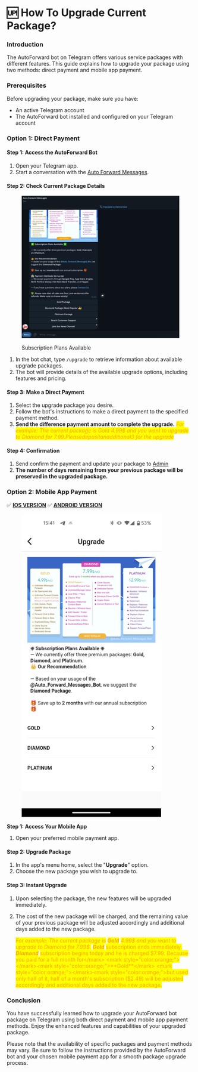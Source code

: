 # 🆙 How To Upgrade Current Package?

### Introduction

The AutoForward bot on Telegram offers various service packages with different features. This guide explains how to upgrade your package using two methods: direct payment and mobile app payment.

### Prerequisites

Before upgrading your package, make sure you have:

* An active Telegram account
* The AutoForward bot installed and configured on your Telegram account

### Option 1: Direct Payment

#### Step 1: Access the AutoForward Bot

1. Open your Telegram app.
2. Start a conversation with the [Auto Forward Messages](https://t.me/Auto\_Forward\_Messages\_Bot).

#### Step 2: Check Current Package Details

<figure><img src=".gitbook/assets/image (85).png" alt=""><figcaption><p>Subscription Plans Available</p></figcaption></figure>

1. In the bot chat, type `/upgrade` to retrieve information about available upgrade packages.
2. The bot will provide details of the available upgrade options, including features and pricing.

#### Step 3: Make a Direct Payment

1. Select the upgrade package you desire.
2. Follow the bot's instructions to make a direct payment to the specified payment method.
3. **Send the difference payment amount to complete the upgrade.** _<mark style="color:orange;">For example: The current package is Gold 4.99$ and you want to upgrade to Diamond for 7.99$. Please deposit an additional 3$ for the upgrade</mark>_

#### Step 4: Confirmation

1. Send confirm the payment and update your package to [Admin](https://t.me/redf0x1)
2. **The number of days remaining from your previous package will be preserved in the upgraded package.**

### Option 2: Mobile App Payment

✅ [**IOS VERSION**](https://bit.ly/autoforward-for-telegram-ios)      ✅ [**ANDROID VERSION**](https://bit.ly/autoforward-for-telegram-android)

<div align="left">

<figure><img src=".gitbook/assets/Screenshot_20231107-154139.png" alt="" width="375"><figcaption></figcaption></figure>

</div>

**Step 1: Access Your Mobile App**

1. Open your preferred mobile payment app.

#### Step 2: Upgrade Package

1. In the app's menu home, select the "**Upgrade**" option.
2. Choose the new package you wish to upgrade to.

#### Step 3: Instant Upgrade

1. Upon selecting the package, the new features will be upgraded immediately.
2.  The cost of the new package will be charged, and the remaining value of your previous package will be adjusted accordingly and additional days added to the new package.

    _<mark style="color:orange;">For example: The current package is</mark> <mark style="color:orange;"></mark><mark style="color:orange;">**Gold**</mark> <mark style="color:orange;"></mark><mark style="color:orange;">4.99$ and you want to upgrade to Diamond for 7.99$.</mark> <mark style="color:orange;"></mark><mark style="color:orange;">**Gold**</mark>_ <mark style="color:orange;">subscription ends immediately.</mark> <mark style="color:orange;"></mark>_<mark style="color:orange;">**Diamond**</mark>_ <mark style="color:orange;"></mark><mark style="color:orange;">subscription begins today and he is charged $7.99. Because you paid for a full month for</mark> <mark style="color:orange;"></mark><mark style="color:orange;">**Gold**</mark> <mark style="color:orange;"></mark><mark style="color:orange;">but used only half of it, half of a month's subscription ($2.49) will be adjusted accordingly and additional days added to the new package.</mark>

### Conclusion

You have successfully learned how to upgrade your AutoForward bot package on Telegram using both direct payment and mobile app payment methods. Enjoy the enhanced features and capabilities of your upgraded package.

Please note that the availability of specific packages and payment methods may vary. Be sure to follow the instructions provided by the AutoForward bot and your chosen mobile payment app for a smooth package upgrade process.
